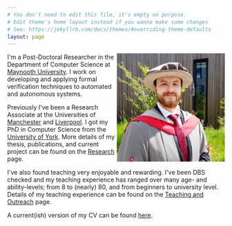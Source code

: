 ```yaml
---
# You don't need to edit this file, it's empty on purpose.
# Edit theme's home layout instead if you wanna make some changes
# See: https://jekyllrb.com/docs/themes/#overriding-theme-defaults
layout: page
---
```


<img alt="An increasingly out of date picture of Matt Luckcuk at his PhD Graduation in 2017" style="float: right" class="img-responsive" src="/files/images/gradPicture.png">

I'm a Post-Doctoral Researcher in the Department of Computer Science at [Maynooth University](https://www.maynoothuniversity.ie/computer-science). I work on developing and applying formal verification techniques to automated and autonomous systems.

Previously I've been a Research Associate at the Universities of [Manchester](https://www.research.manchester.ac.uk/portal/matthew.luckcuck.html) and [Liverpool](https://www.liverpool.ac.uk/computer-science/). I got my PhD in Computer Science from the [University of York](https://www.cs.york.ac.uk/). More details of my thesis, publications, and current project can be found on the [Research](/research/) page.

I've also found teaching very enjoyable and rewarding. I've been DBS checked and my teaching experience has ranged over many age- and ability-levels; from 8 to (nearly) 80, and from beginners to university level. Details of my teaching experience can be found on the [Teaching and Outreach](/teaching/) page.

A current(ish) version of my CV can be found [here](/files/MSL-CV.pdf).
